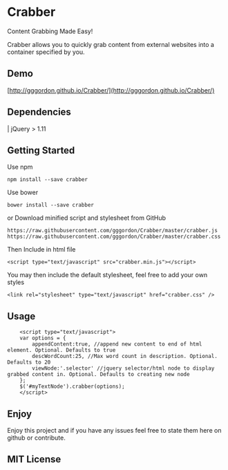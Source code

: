 # Crabber

Content Grabbing Made Easy!

Crabber allows you to quickly grab content from external websites into a container specified by you.

## Demo
[http://gggordon.github.io/Crabber/](http://gggordon.github.io/Crabber/)

## Dependencies
| jQuery > 1.11

## Getting Started

Use npm

    npm install --save crabber

Use bower

    bower install --save crabber

or Download minified script and stylesheet from GitHub

    https://raw.githubusercontent.com/gggordon/Crabber/master/crabber.js
    https://raw.githubusercontent.com/gggordon/Crabber/master/crabber.css

Then Include in html file

    <script type="text/javascript" src="crabber.min.js"></script>

You may then include the default stylesheet, feel free to add your own styles

    <link rel="stylesheet" type="text/javascript" href="crabber.css" />


## Usage

```
    <script type="text/javascript">
    var options = {
        appendContent:true, //append new content to end of html element. Optional. Defaults to true
        descWordCount:25, //Max word count in description. Optional. Defaults to 20
        viewNode:'.selector' //jquery selector/html node to display grabbed content in. Optional. Defaults to creating new node
    };
    $('#myTextNode').crabber(options);
    </script>
```

## Enjoy

Enjoy this project and if you have any issues feel free to state them here on github or contribute. 

## MIT License
